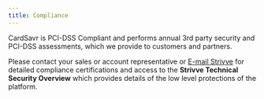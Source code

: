 ```yaml
---
title: Compliance
---
```


CardSavr is PCI-DSS Compliant and performs annual 3rd party security and PCI-DSS assessments, which we provide to customers and partners.  

Please contact your sales or account representative or [E-mail Strivve](mailto:support@strivve.com) for detailed compliance certifications and access to the **Strivve Technical Security Overview** which provides details of the low level protections of the platform.
